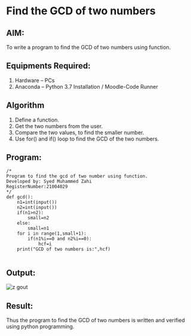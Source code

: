 # Find the GCD of two numbers

## AIM:
To write a program to find the GCD of two numbers using function.

## Equipments Required:
1. Hardware – PCs
2. Anaconda – Python 3.7 Installation / Moodle-Code Runner

## Algorithm
1. Define a function.
2. Get the two numbers from the user.
3. Compare the two values, to find the smaller number.
4. Use for() and if() loop to find the GCD of the two numbers.

## Program:
```
/*
Program to find the gcd of two number using function.
Developed by: Syed Muhammed Zahi
RegisterNumber:21004029  
*/
def gcd():
    n1=int(input())
    n2=int(input())
    if(n1>n2):
        small=n2
    else:
        small=n1
    for i in range(1,small+1):
        if(n1%i==0 and n2%i==0):
            hcf=i
    print("GCD of two numbers is:",hcf)
 
```

## Output:
![z gout](https://user-images.githubusercontent.com/94187572/147853480-9ae4c8d9-633e-4253-ab04-7f6c53aa277c.png)


## Result:
Thus the program to find the GCD of two numbers is written and verified using python programming.
